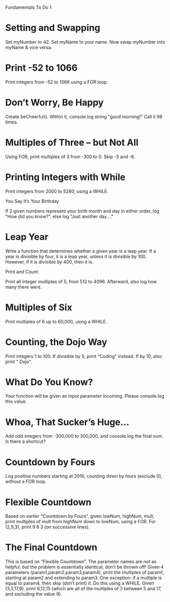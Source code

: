 Fundamentals To Do 1



# Setting and Swapping

Set myNumber to 42. Set myName to your name. Now swap myNumber into myName & vice versa.


# Print -52 to 1066

Print integers from -52 to 1066 using a FOR loop.


# Don’t Worry, Be Happy

Create beCheerful(). Within it, console.log string "good morning!" Call it 98 times.


# Multiples of Three – but Not All

Using FOR, print multiples of 3 from -300 to 0. Skip -3 and -6.


# Printing Integers with While

Print integers from 2000 to 5280, using a WHILE.


You Say It’s Your Birthday

If 2 given numbers represent your birth month and day in either order, log "How did you know?", else log "Just another day...." 


# Leap Year

Write a function that determines whether a given year is a leap year. If a year is divisible by four, it is a leap year, unless it is divisible by 100. However, if it is divisible by 400, then it is.


Print and Count

Print all integer multiples of 5, from 512 to 4096. Afterward, also log how many there were.


# Multiples of Six

Print multiples of 6 up to 60,000, using a WHILE.


# Counting, the Dojo Way

Print integers 1 to 100. If divisible by 5, print "Coding" instead. If by 10, also print " Dojo".


# What Do You Know?

Your function will be given an input parameter incoming. Please console.log this value.


# Whoa, That Sucker’s Huge…

Add odd integers from -300,000 to 300,000, and console.log the final sum. Is there a shortcut?


# Countdown by Fours

Log positive numbers starting at 2016, counting down by fours (exclude 0), without a FOR loop.


# Flexible Countdown

Based on earlier “Countdown by Fours”, given lowNum, highNum, mult, print multiples of mult from highNum down to lowNum, using a FOR. For (2,9,3), print 9 6 3 (on successive lines).


# The Final Countdown

This is based on “Flexible Countdown”. The parameter names are not as helpful, but the problem is essentially identical; don’t be thrown off! Given 4 parameters (param1,param2,param3,param4), print the multiples of param1, starting at param2 and extending to param3. One exception: if a multiple is equal to param4, then skip (don’t print) it. Do this using a WHILE. Given (3,5,17,9), print 6,12,15 (which are all of the multiples of 3 between 5 and 17, and excluding the value 9). 